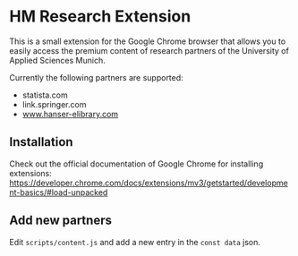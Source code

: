 # HM Research Extension

This is a small extension for the Google Chrome browser that allows you to easily access the premium content of research partners of the University of Applied Sciences Munich.

Currently the following partners are supported:
- statista.com
- link.springer.com
- www.hanser-elibrary.com

## Installation
Check out the official documentation of Google Chrome for installing extensions: https://developer.chrome.com/docs/extensions/mv3/getstarted/development-basics/#load-unpacked

## Add new partners
Edit ```scripts/content.js``` and add a new entry in the ```const data``` json. 
